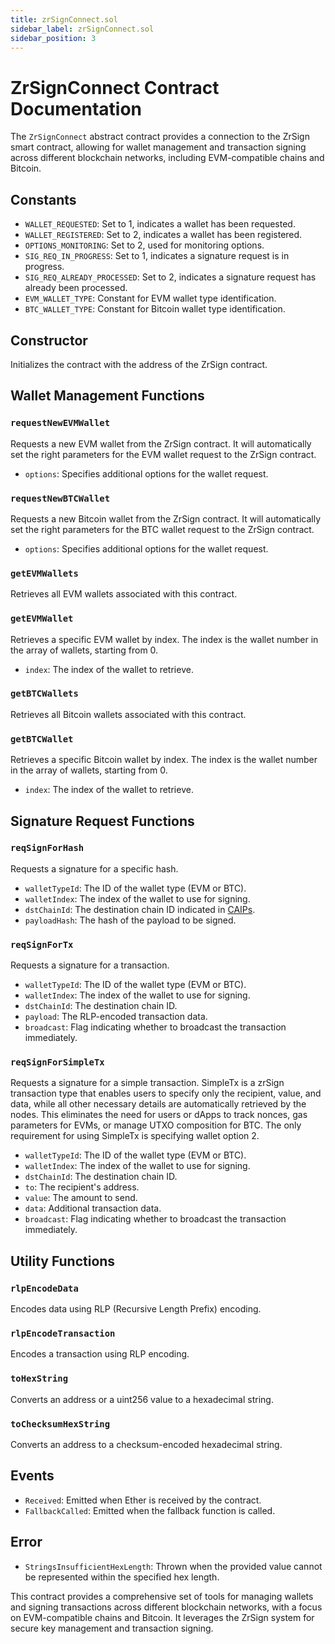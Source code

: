 ```yaml
---
title: zrSignConnect.sol
sidebar_label: zrSignConnect.sol
sidebar_position: 3
---
```


# ZrSignConnect Contract Documentation

The `ZrSignConnect` abstract contract provides a connection to the ZrSign smart contract, allowing for wallet management and transaction signing across different blockchain networks, including EVM-compatible chains and Bitcoin.

## Constants

- `WALLET_REQUESTED`: Set to 1, indicates a wallet has been requested.
- `WALLET_REGISTERED`: Set to 2, indicates a wallet has been registered.
- `OPTIONS_MONITORING`: Set to 2, used for monitoring options.
- `SIG_REQ_IN_PROGRESS`: Set to 1, indicates a signature request is in progress.
- `SIG_REQ_ALREADY_PROCESSED`: Set to 2, indicates a signature request has already been processed.
- `EVM_WALLET_TYPE`: Constant for EVM wallet type identification.
- `BTC_WALLET_TYPE`: Constant for Bitcoin wallet type identification.

## Constructor

Initializes the contract with the address of the ZrSign contract.

## Wallet Management Functions

### `requestNewEVMWallet`

Requests a new EVM wallet from the ZrSign contract. It will automatically set the right parameters for the EVM wallet request to the ZrSign contract.

- `options`: Specifies additional options for the wallet request.

### `requestNewBTCWallet`

Requests a new Bitcoin wallet from the ZrSign contract. It will automatically set the right parameters for the BTC wallet request to the ZrSign contract.

- `options`: Specifies additional options for the wallet request.

### `getEVMWallets`

Retrieves all EVM wallets associated with this contract.

### `getEVMWallet`

Retrieves a specific EVM wallet by index. The index is the wallet number in the array of wallets, starting from 0.

- `index`: The index of the wallet to retrieve.

### `getBTCWallets`

Retrieves all Bitcoin wallets associated with this contract.

### `getBTCWallet`

Retrieves a specific Bitcoin wallet by index. The index is the wallet number in the array of wallets, starting from 0.

- `index`: The index of the wallet to retrieve.

## Signature Request Functions

### `reqSignForHash`

Requests a signature for a specific hash.

- `walletTypeId`: The ID of the wallet type (EVM or BTC).
- `walletIndex`: The index of the wallet to use for signing.
- `dstChainId`: The destination chain ID indicated in [CAIPs](../releases/addresses.md#caips-for-zrSign).
- `payloadHash`: The hash of the payload to be signed.

### `reqSignForTx`

Requests a signature for a transaction.

- `walletTypeId`: The ID of the wallet type (EVM or BTC).
- `walletIndex`: The index of the wallet to use for signing.
- `dstChainId`: The destination chain ID.
- `payload`: The RLP-encoded transaction data.
- `broadcast`: Flag indicating whether to broadcast the transaction immediately.

### `reqSignForSimpleTx`

Requests a signature for a simple transaction. SimpleTx is a zrSign transaction type that enables users to specify only the recipient, value, and data, while all other necessary details are automatically retrieved by the nodes. This eliminates the need for users or dApps to track nonces, gas parameters for EVMs, or manage UTXO composition for BTC. The only requirement for using SimpleTx is specifying wallet option 2.

- `walletTypeId`: The ID of the wallet type (EVM or BTC).
- `walletIndex`: The index of the wallet to use for signing.
- `dstChainId`: The destination chain ID.
- `to`: The recipient's address.
- `value`: The amount to send.
- `data`: Additional transaction data.
- `broadcast`: Flag indicating whether to broadcast the transaction immediately.

## Utility Functions

### `rlpEncodeData`

Encodes data using RLP (Recursive Length Prefix) encoding.

### `rlpEncodeTransaction`

Encodes a transaction using RLP encoding.

### `toHexString`

Converts an address or a uint256 value to a hexadecimal string.

### `toChecksumHexString`

Converts an address to a checksum-encoded hexadecimal string.

## Events

- `Received`: Emitted when Ether is received by the contract.
- `FallbackCalled`: Emitted when the fallback function is called.

## Error

- `StringsInsufficientHexLength`: Thrown when the provided value cannot be represented within the specified hex length.

This contract provides a comprehensive set of tools for managing wallets and signing transactions across different blockchain networks, with a focus on EVM-compatible chains and Bitcoin. It leverages the ZrSign system for secure key management and transaction signing.
